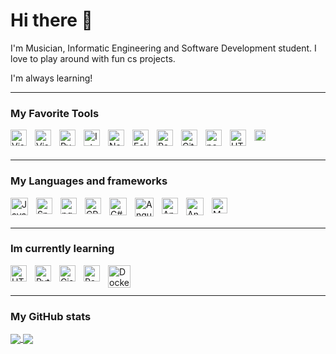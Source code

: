 # Hi there 👋 

I'm Musician, Informatic Engineering and Software Development student. I love to play around with fun cs projects. 

I'm always learning!


---


### My Favorite Tools

[<img align="left" alt="Visual Studio Code" width="26px" src="https://cdn.jsdelivr.net/gh/devicons/devicon/icons/vscode/vscode-original.svg" style="padding-right:10px;" />](https://code.visualstudio.com/)
[<img align="left" alt="Visual Studio 2019" width="26px" src="https://upload.wikimedia.org/wikipedia/commons/5/59/Visual_Studio_Icon_2019.svg" style="padding-right:10px;" />](https://visualstudio.microsoft.com/vs/)
[<img align="left" alt="PyCharm" width="26px" src="https://upload.wikimedia.org/wikipedia/commons/1/1d/PyCharm_Icon.svg" style="padding-right:10px;" />](https://www.jetbrains.com/pycharm/)
[<img align="left" alt="IntelliJ" width="26px" src="https://upload.wikimedia.org/wikipedia/commons/9/9c/IntelliJ_IDEA_Icon.svg" style="padding-right:10px;" />](https://www.jetbrains.com/idea/)
[<img align="left" alt="NetBeans" width="26px" src="https://upload.wikimedia.org/wikipedia/commons/thumb/9/98/Apache_NetBeans_Logo.svg/444px-Apache_NetBeans_Logo.svg.png" style="padding-right:10px;" />](https://netbeans.apache.org/download/index.html)
[<img align="left" alt="Eclipse" width="26px" src="https://en.opensuse.org/images/2/2c/Eclipse_icon.png" style="padding-right:10px;" />](https://www.eclipse.org/downloads/)
[<img align="left" alt="Postman" width="26px" src="https://seeklogo.com/images/P/postman-logo-0087CA0D15-seeklogo.com.png" style="padding-right:10px;" />](https://www.postman.com/)
[<img align="left" alt="GitHub" width="26px" src="https://user-images.githubusercontent.com/3369400/139447912-e0f43f33-6d9f-45f8-be46-2df5bbc91289.png" style="padding-right:10px;" />](https://github.com/)
[<img align="left" alt="pentaho" width="26px" src="https://gdm-catalog-fmapi-prod.imgix.net/ProductLogo/ed47c5d9-dddf-4b6a-a8c1-c1ee39fbcc1c.png?fit=max&w=104&fm=png&auto=format" style="padding-right:10px;" />](https://sourceforge.net/projects/pentaho/)
[<img align="left" alt="HTML5" width="26px" src="https://cdn.jsdelivr.net/gh/devicons/devicon/icons/html5/html5-original.svg" style="padding-right:10px;" />](https://html.spec.whatwg.org/)
[<img align="left" alt="Figma" width="18px" src="https://upload.wikimedia.org/wikipedia/commons/3/33/Figma-logo.svg" />](https://www.figma.com/)




<br />
<br />

---
### My Languages and frameworks

[<img align="left" alt="Java" width="28px" src="https://icons.iconarchive.com/icons/papirus-team/papirus-apps/256/java-icon.png" style="padding-right:10px;" />](https://www.java.com/)
[<img align="left" alt="Spring Boot" width="26px" src="https://spring.io/images/spring-initializr-4291cc0115eb104348717b82161a81de.svg" style="padding-right:10px;" />](https://spring.io/)
[<img align="left" alt="pgSQL" width="26px" src="https://wiki.postgresql.org/images/a/a4/PostgreSQL_logo.3colors.svg" style="padding-right:10px;" />](https://www.postgresql.org/)
[<img align="left" alt="CPP" width="26px" src="https://upload.wikimedia.org/wikipedia/commons/1/18/ISO_C%2B%2B_Logo.svg" style="padding-right:10px;" />](https://isocpp.org/)
[<img align="left" alt="C#" width="28px" src="https://static.cdnlogo.com/logos/c/27/c.svg" style="padding-right:10px;" />](https://docs.microsoft.com/en-gb/dotnet/csharp/)
[<img align="left" alt="Angular" width="30px" src="https://upload.wikimedia.org/wikipedia/commons/c/cf/Angular_full_color_logo.svg" style="padding-right:10px;" />](https://angular.io/)
[<img align="left" alt="Angular" width="26px" src="https://is4-ssl.mzstatic.com/image/thumb/Purple113/v4/d7/24/08/d7240855-0e51-7f7e-6c2d-3bafdea5a05f/source/512x512bb.jpg" style="padding-right:10px;" />](https://www.bloodshed.net/Dev-Pascal)
[<img align="left" alt="Angular" width="28px" src="https://learn.microsoft.com/en-us/cpp/media/index/logo-asm.svg?view=msvc-170" style="padding-right:10px;" />](https://en.wikipedia.org/wiki/X86_assembly_language)
[<img align="left" alt="MongoDB" width="25px" src="https://cdn.jsdelivr.net/gh/devicons/devicon/icons/mongodb/mongodb-original.svg" style="padding-right:10px;" />](https://www.mongodb.com/)





<br />
<br />

---

### Im currently learning

[<img align="left" alt="HTML5" width="26px" src="https://upload.wikimedia.org/wikipedia/commons/2/2d/Tensorflow_logo.svg" style="padding-right:10px;" />](https://www.tensorflow.org/)
[<img align="left" alt="Python" width="26px" src="https://upload.wikimedia.org/wikipedia/commons/c/c3/Python-logo-notext.svg" style="padding-right:10px;" />](https://www.python.org/)
[<img align="left" alt="Cisco Packet Tracer" width="26px" src="https://upload.wikimedia.org/wikipedia/en/d/dc/Cisco_Packet_Tracer_Icon.png" style="padding-right:10px;" />](https://www.netacad.com/courses/packet-tracer)
[<img align="left" alt="RabbitMQ" width="26px" src="https://assets.zabbix.com/img/brands/rabbitmq.svg" style="padding-right:10px;" />](https://www.rabbitmq.com/)
[<img align="left" alt="Docker" width="36px" src="https://img.icons8.com/color/512/docker.png" />](https://www.docker.com/)

<br />
<br />

---

### My GitHub stats
<a href="">
  <img align="center" src="https://github-readme-stats.vercel.app/api?username=ImMamey&show_icons=true&hide_border=false&count_private=true&title_color=ff652f&icon_color=FFE400&bg_color=09131B&text_color=ffffff&border_color=0c1a25" />
</a>
<a href="">
  <img align="center" src="https://github-readme-stats.vercel.app/api/top-langs/?username=ImMamey&title_color=ff652f&icon_color=FFE400&bg_color=09131B&text_color=ffffff&border_color=0c1a25&langs_count=10&layout=compact" />
</a>
